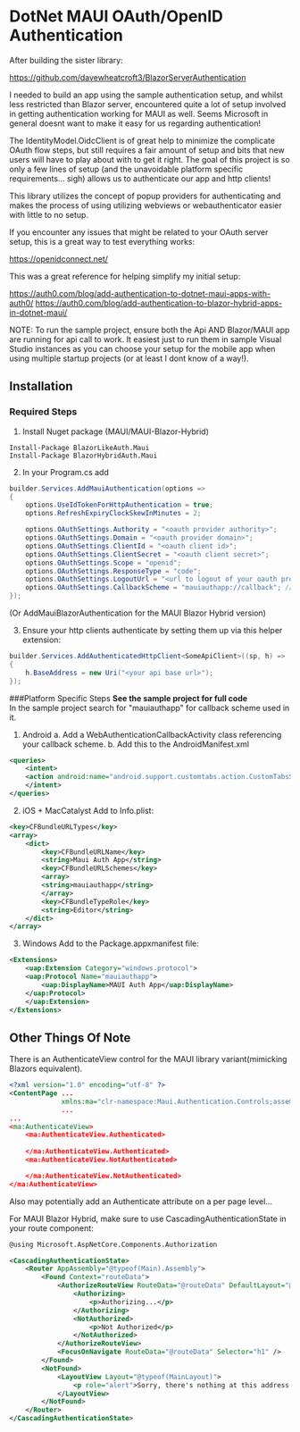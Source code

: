 # DotNet MAUI OAuth/OpenID Authentication
After building the sister library:

https://github.com/davewheatcroft3/BlazorServerAuthentication

I needed to build an app using the sample authentication setup, and whilst less restricted than Blazor server, encountered quite a lot of setup involved in getting authentication working for MAUI as well.
Seems Microsoft in general doesnt want to make it easy for us regarding authentication!

The IdentityModel.OidcClient is of great help to minimize the complicate OAuth flow steps, but still requires a fair amount of setup and bits that new users will have to play about with to get it right. The goal of this project is so only a few lines of setup (and the unavoidable platform specific requirements... sigh) allows us to authenticate our app and http clients!

This library utilizes the concept of popup providers for authenticating and makes the process of using utilizing webviews or webauthenticator easier with little to no setup.

If you encounter any issues that might be related to your OAuth server setup, this is a great way to test everything works:

https://openidconnect.net/

This was a great reference for helping simplify my initial setup:

https://auth0.com/blog/add-authentication-to-dotnet-maui-apps-with-auth0/
https://auth0.com/blog/add-authentication-to-blazor-hybrid-apps-in-dotnet-maui/

NOTE: To run the sample project, ensure both the Api AND Blazor/MAUI app are running for api call to work. It easiest just to run them in sample Visual Studio instances as you can choose your setup for the mobile app when using multiple startup projects (or at least I dont know of a way!).

## Installation

### Required Steps
1. Install Nuget package (MAUI/MAUI-Blazor-Hybrid)
```
Install-Package BlazorLikeAuth.Maui
Install-Package BlazorHybridAuth.Maui
```

2. In your Program.cs add
```cs
builder.Services.AddMauiAuthentication(options =>
{
    options.UseIdTokenForHttpAuthentication = true;
    options.RefreshExpiryClockSkewInMinutes = 2;

    options.OAuthSettings.Authority = "<oauth provider authority>";
    options.OAuthSettings.Domain = "<oauth provider domain>";
    options.OAuthSettings.ClientId = "<oauth client id>";
    options.OAuthSettings.ClientSecret = "<oauth client secret>";
    options.OAuthSettings.Scope = "openid";
    options.OAuthSettings.ResponseType = "code";
    options.OAuthSettings.LogoutUrl = "<url to logout of your oauth provider>";
    options.OAuthSettings.CallbackScheme = "mauiauthapp://callback"; // Your callback uri for your app
});
```
(Or AddMauiBlazorAuthentication for the MAUI Blazor Hybrid version)

3. Ensure your http clients authenticate by setting them up via this helper extension:
```cs
builder.Services.AddAuthenticatedHttpClient<SomeApiClient>((sp, h) =>
{
    h.BaseAddress = new Uri("<your api base url>");
});
```

###Platform Specific Steps
**See the sample project for full code**<br/>
In the sample project search for "mauiauthapp" for callback scheme used in it.<br/>

1. Android
a. Add a WebAuthenticationCallbackActivity class referencing your callback scheme.
b. Add this to the AndroidManifest.xml
```xml
<queries>
    <intent>
    <action android:name="android.support.customtabs.action.CustomTabsService" />
    </intent>
</queries>
```

2. iOS + MacCatalyst
Add to Info.plist:
```xml
<key>CFBundleURLTypes</key>
<array>
    <dict>
        <key>CFBundleURLName</key>
        <string>Maui Auth App</string>
        <key>CFBundleURLSchemes</key>
        <array>
        <string>mauiauthapp</string>
        </array>
        <key>CFBundleTypeRole</key>
        <string>Editor</string>
    </dict>
</array>
```

3. Windows
Add to the Package.appxmanifest file:
```xml
<Extensions>
    <uap:Extension Category="windows.protocol">
    <uap:Protocol Name="mauiauthapp">
        <uap:DisplayName>MAUI Auth App</uap:DisplayName>
    </uap:Protocol>
    </uap:Extension>
</Extensions>
```

## Other Things Of Note
There is an AuthenticateView control for the MAUI library variant(mimicking Blazors equivalent).
```xml
<?xml version="1.0" encoding="utf-8" ?>
<ContentPage ...
             xmlns:ma="clr-namespace:Maui.Authentication.Controls;assembly=MauiAuthentication"
             ...
...
<ma:AuthenticateView>
    <ma:AuthenticateView.Authenticated>
        
    </ma:AuthenticateView.Authenticated>
    <ma:AuthenticateView.NotAuthenticated>

    </ma:AuthenticateView.NotAuthenticated>
</ma:AuthenticateView>
```

Also may potentially add an Authenticate attribute on a per page level...

For MAUI Blazor Hybrid, make sure to use CascadingAuthenticationState in your route component:

```xml
@using Microsoft.AspNetCore.Components.Authorization

<CascadingAuthenticationState>
    <Router AppAssembly="@typeof(Main).Assembly">
        <Found Context="routeData">
            <AuthorizeRouteView RouteData="@routeData" DefaultLayout="@typeof(MainLayout)">
                <Authorizing>
                    <p>Authorizing...</p>
                </Authorizing>
                <NotAuthorized>
                    <p>Not Authorized</p>
                </NotAuthorized>
            </AuthorizeRouteView>
            <FocusOnNavigate RouteData="@routeData" Selector="h1" />
        </Found>
        <NotFound>
            <LayoutView Layout="@typeof(MainLayout)">
                <p role="alert">Sorry, there's nothing at this address.</p>
            </LayoutView>
        </NotFound>
    </Router>
</CascadingAuthenticationState>
```
